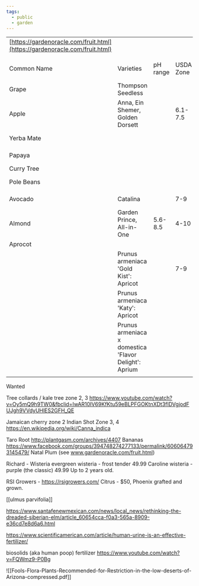 ```yaml
---
tags:
  - public
  - garden
---
```



|                                                                            |                                                       |          |           |                     |                                                                                                                                                              |                    |
| -------------------------------------------------------------------------- | ----------------------------------------------------- | -------- | --------- | ------------------- | ------------------------------------------------------------------------------------------------------------------------------------------------------------ | ------------------ |
| [https://gardenoracle.com/fruit.html](https://gardenoracle.com/fruit.html) |                                                       |          |           |                     |                                                                                                                                                              |                    |
|                                                                            |                                                       |          |           |                     |                                                                                                                                                              |                    |
| Common Name                                                                | Varieties                                             | pH range | USDA Zone | Phoenix Shade Level | More Info                                                                                                                                                    | PermaCulture Zones |
| Grape                                                                      | Thompson Seedless                                     |          |           |                     | [https://rsigrowers.com/store/index.php?p=home](https://rsigrowers.com/store/index.php?p=home)                                                               | 7                  |
| Apple                                                                      | Anna, Ein Shemer, Golden Dorsett                      |          | 6.1-7.5   | Full sun            | [https://gardenoracle.com/images/malus-pumila.html](https://gardenoracle.com/images/malus-pumila.html)                                                       | 1, 2, 3            |
| Yerba Mate                                                                 |                                                       |          |           |                     | [https://www.herbcottage.com.au/yerba-mate.html](https://www.herbcottage.com.au/yerba-mate.html)                                                             | 2, 3               |
| Papaya                                                                     |                                                       |          |           |                     | [https://www.tropicalpermaculture.com/growing-papaya.html](https://www.tropicalpermaculture.com/growing-papaya.html)                                         | 1, 2               |
| Curry Tree                                                                 |                                                       |          |           |                     | [https://en.wikipedia.org/wiki/Curry_tree](https://en.wikipedia.org/wiki/Curry_tree)                                                                         | 2, 3               |
| Pole Beans                                                                 |                                                       |          |           |                     | [https://cals.arizona.edu/yavapai/anr/hort/byg/archive/growinggreenbeans.html](https://cals.arizona.edu/yavapai/anr/hort/byg/archive/growinggreenbeans.html) | 7                  |
| Avocado                                                                    | Catalina                                              |          | 7-9       |                     | [https://www.facebook.com/groups/394748274277133/permalink/617977238620901/](https://www.facebook.com/groups/394748274277133/permalink/617977238620901/)     | 2, 3               |
| Almond                                                                     | Garden Prince, All-in-One                             | 5.6-8.5  | 4-10      | Full sun            | [https://gardenoracle.com/images/prunus-dulcis.html](https://gardenoracle.com/images/prunus-dulcis.html)                                                     | 1, 2               |
| Aprocot                                                                    |                                                       |          |           |                     |                                                                                                                                                              | 1, 2               |
|                                                                            | Prunus armeniaca 'Gold Kist': Apricot                 |          | 7-9       |                     |                                                                                                                                                              |                    |
|                                                                            | Prunus armeniaca 'Katy': Apricot                      |          |           |                     |                                                                                                                                                              |                    |
|                                                                            | Prunus armeniaca x domestica 'Flavor Delight': Aprium |          |           |                     |                                                                                                                                                              |                    |
|                                                                            |                                                       |          |           |                     |                                                                                                                                                              |                    |


Wanted

Tree collards / kale tree zone 2, 3
https://www.youtube.com/watch?v=Oy5mQ9h9TW0&fbclid=IwAR10IV69KfKtu59eBLPFGOKtnXDt3fIDVgjodFUJgh9VVdyUHlES2GFH_QE

Jamaican cherry zone 2
Indian Shot Zone 3, 4
https://en.wikipedia.org/wiki/Canna_indica

Taro Root
http://plantgasm.com/archives/4407
Bananas
https://www.facebook.com/groups/394748274277133/permalink/606064793145479/
Natal Plum (see www.gardenoracle.com/fruit.html) 


Richard - Wisteria
evergreen wisteria - frost tender 49.99
Caroline wisteria - purple (the classic) 49.99 Up to 2 years old.

RSI Growers - https://rsigrowers.com/ Citrus - $50, Phoenix grafted and grown.

[[ulmus parvifolia]]

https://www.santafenewmexican.com/news/local_news/rethinking-the-dreaded-siberian-elm/article_60654cca-f0a3-565a-8909-e36cd7e8d6a6.html

https://www.scientificamerican.com/article/human-urine-is-an-effective-fertilizer/

biosolids (aka human poop) fertilizer https://www.youtube.com/watch?v=FQWmz9-P0Bg

![[Fools-Flora-Plants-Recommended-for-Restriction-in-the-low-deserts-of-Arizona-compressed.pdf]]